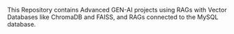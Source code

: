 This Repository contains Advanced GEN-AI projects using RAGs with Vector Databases like ChromaDB and FAISS, and RAGs connected to the MySQL database.
